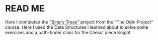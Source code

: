 # READ ME

Here I completed the ["Binary Trees"](https://www.theodinproject.com/courses/ruby-programming/lessons/data-structures-and-algorithms) project from the "The Odin Project" course.
Here I used the Data Structures I learned about to solve some exercises and a path-finder class for the Chess' piece Knight.
